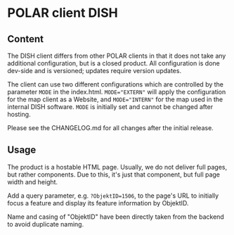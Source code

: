 # POLAR client DISH

## Content

The DISH client differs from other POLAR clients in that it does not take any additional configuration, but is a closed product. All configuration is done dev-side and is versioned; updates require version updates.

The client can use two different configurations which are controlled by the parameter `MODE` in the index.html. `MODE="EXTERN"` will apply the configuration for the map client as a Website, and `MODE="INTERN"` for the map used in the internal DISH software. `MODE` is initially set and cannot be changed after hosting.

Please see the CHANGELOG.md for all changes after the initial release.

## Usage

The product is a hostable HTML page. Usually, we do not deliver full pages, but rather components. Due to this, it's just that component, but full page width and height.

Add a query parameter, e.g. `?ObjektID=1506`, to the page's URL to initially focus a feature and display its feature information by ObjektID.

Name and casing of "ObjektID" have been directly taken from the backend to avoid duplicate naming.
